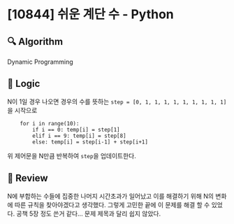 # [10844] 쉬운 계단 수 - Python

## :mag: Algorithm

Dynamic Programming

## :round_pushpin: Logic

N이 1일 경우 나오면 경우의 수를 뜻하는 ```step = [0, 1, 1, 1, 1, 1, 1, 1, 1, 1]```을 시작으로 
```
    for i in range(10):
        if i == 0: temp[i] = step[1]
        elif i == 9: temp[i] = step[8]
        else: temp[i] = step[i-1] + step[i+1]
```
위 제어문을 N만큼 반복하여 ```step```을 업데이트한다.

## :memo: Review

N에 부합하는 수들에 집중한 나머지 시간초과가 일어났고 이를 해결하기 위해 N의 변화에 따른 규칙을 찾아야겠다고 생각했다. 그렇게 고민한 끝에 이 문제를 해결 할 수 있었다. 공책 5장 정도 쓴거 같다... 문제 제목과 달리 쉽지 않았다.